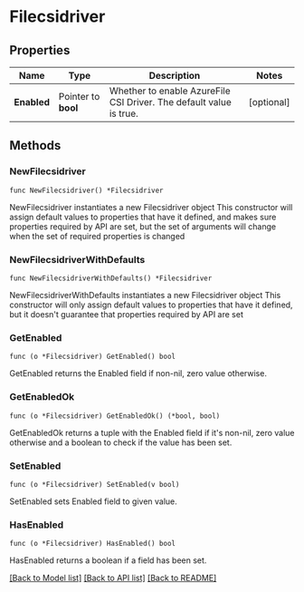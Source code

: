 # Filecsidriver

## Properties

Name | Type | Description | Notes
------------ | ------------- | ------------- | -------------
**Enabled** | Pointer to **bool** | Whether to enable AzureFile CSI Driver. The default value is true. | [optional] 

## Methods

### NewFilecsidriver

`func NewFilecsidriver() *Filecsidriver`

NewFilecsidriver instantiates a new Filecsidriver object
This constructor will assign default values to properties that have it defined,
and makes sure properties required by API are set, but the set of arguments
will change when the set of required properties is changed

### NewFilecsidriverWithDefaults

`func NewFilecsidriverWithDefaults() *Filecsidriver`

NewFilecsidriverWithDefaults instantiates a new Filecsidriver object
This constructor will only assign default values to properties that have it defined,
but it doesn't guarantee that properties required by API are set

### GetEnabled

`func (o *Filecsidriver) GetEnabled() bool`

GetEnabled returns the Enabled field if non-nil, zero value otherwise.

### GetEnabledOk

`func (o *Filecsidriver) GetEnabledOk() (*bool, bool)`

GetEnabledOk returns a tuple with the Enabled field if it's non-nil, zero value otherwise
and a boolean to check if the value has been set.

### SetEnabled

`func (o *Filecsidriver) SetEnabled(v bool)`

SetEnabled sets Enabled field to given value.

### HasEnabled

`func (o *Filecsidriver) HasEnabled() bool`

HasEnabled returns a boolean if a field has been set.


[[Back to Model list]](../README.md#documentation-for-models) [[Back to API list]](../README.md#documentation-for-api-endpoints) [[Back to README]](../README.md)


